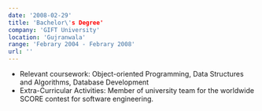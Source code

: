 ```yaml
---
date: '2008-02-29'
title: 'Bachelor\'s Degree'
company: 'GIFT University'
location: 'Gujranwala'
range: 'Febrary 2004 - Febrary 2008'
url: ''
---
```

 - Relevant coursework: Object-oriented Programming, Data Structures and Algorithms, Database Development
 - Extra-Curricular Activities: Member of university team for the worldwide SCORE contest for software engineering.